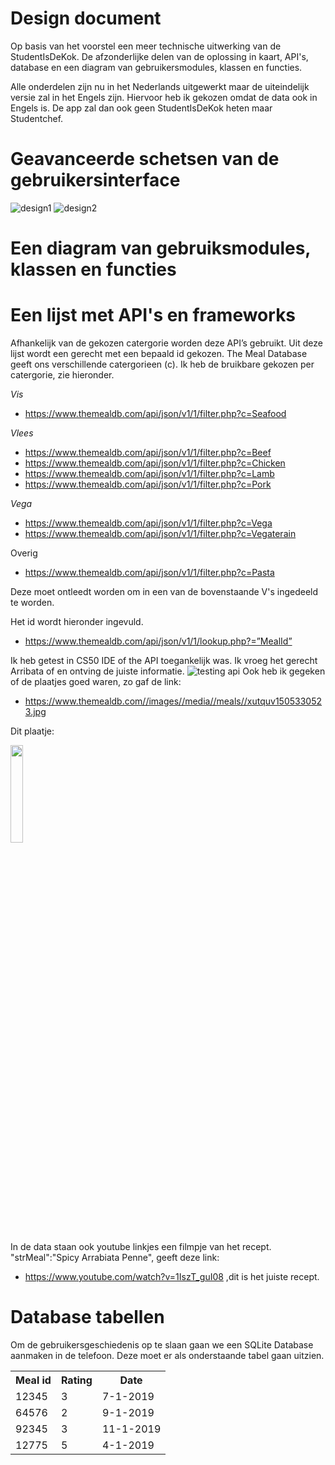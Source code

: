 # Design document 

Op basis van het voorstel een meer technische uitwerking van de StudentIsDeKok. De afzonderlijke delen van de oplossing in kaart, API's, database en een diagram van gebruikersmodules, klassen en functies. 

Alle onderdelen zijn nu in het Nederlands uitgewerkt maar de uiteindelijk versie zal in het Engels zijn. Hiervoor heb ik gekozen omdat de data ook in Engels is. De app zal dan ook geen StudentIsDeKok heten maar Studentchef. 


# Geavanceerde schetsen van de gebruikersinterface

![design1](https://user-images.githubusercontent.com/43133057/50820657-878afe00-132d-11e9-8770-fba02b849740.png)
![design2](https://user-images.githubusercontent.com/43133057/50820658-878afe00-132d-11e9-9080-9297b46e4106.png)

# Een diagram van gebruiksmodules, klassen en functies

# Een lijst met API's en frameworks

Afhankelijk van de gekozen catergorie worden deze API’s gebruikt. Uit deze lijst wordt een gerecht met een bepaald id gekozen.
The Meal Database geeft ons verschillende catergorieen (c). Ik heb de bruikbare gekozen per catergorie, zie hieronder. 

*Vis*
  - https://www.themealdb.com/api/json/v1/1/filter.php?c=Seafood

*Vlees*  
 - https://www.themealdb.com/api/json/v1/1/filter.php?c=Beef
 - https://www.themealdb.com/api/json/v1/1/filter.php?c=Chicken
 - https://www.themealdb.com/api/json/v1/1/filter.php?c=Lamb
 - https://www.themealdb.com/api/json/v1/1/filter.php?c=Pork

*Vega*  
 - https://www.themealdb.com/api/json/v1/1/filter.php?c=Vega
 - https://www.themealdb.com/api/json/v1/1/filter.php?c=Vegaterain

Overig
- https://www.themealdb.com/api/json/v1/1/filter.php?c=Pasta

Deze moet ontleedt worden om in een van de bovenstaande V's ingedeeld te worden.

Het id wordt hieronder ingevuld. 
 - https://www.themealdb.com/api/json/v1/1/lookup.php?=”MealId”



Ik heb getest in CS50 IDE of the API toegankelijk was. Ik vroeg het gerecht Arribata of en ontving de juiste informatie.
![testing api](https://user-images.githubusercontent.com/43133057/50821626-f8331a00-132f-11e9-81a0-bec080b8025a.png)
Ook heb ik gegeken of de plaatjes goed waren, zo gaf de link:
- https://www.themealdb.com//images//media//meals//xutquv1505330523.jpg

Dit plaatje:

<img src="https://user-images.githubusercontent.com/43133057/50823459-56fa9280-1334-11e9-9c17-af86a440684b.jpg" width="20%" height="20%"/>


In de data staan ook youtube linkjes een filmpje van het recept. "strMeal":"Spicy Arrabiata Penne", geeft deze link:

- https://www.youtube.com/watch?v=1IszT_guI08
,dit is het juiste recept. 
# Database tabellen 

Om de gebruikersgeschiedenis op te slaan gaan we een SQLite Database aanmaken in de telefoon. Deze moet er als onderstaande tabel gaan uitzien.

<table>
	<tr>
		<th>Meal id </th>
		<th>Rating </th>
		<th>Date </th>
	</tr>
	<tr>
		<td> 12345      </td>
		<td> 3          </td>
		<td> 7-1-2019   </td>
	</tr>
	<tr>
		<td> 64576      </td>
		<td> 2          </td>
		<td> 9-1-2019   </td>
	</tr>
	<tr>
		<td> 92345      </td>
		<td> 3          </td>
		<td> 11-1-2019  </td>
	</tr>
	<tr>
		<td> 12775      </td>
		<td> 5          </td>
		<td> 4-1-2019   </td>
	</tr>
</table>
